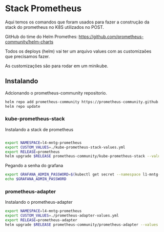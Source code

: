 # Stack Prometheus

Aqui temos os comandos que foram usados para fazer a construção da stack do prometheus no K8S utilizados no POST.

GitHub do time do Helm Promethes: <https://github.com/prometheus-community/helm-charts>

Todos os deploys (helm) vai ter um arquivo values com as customizaões que precisamos fazer.

As customizações são para rodar em um minikube.

## Instalando

Adcionando o prometheus-community repositorio.

```bash
helm repo add prometheus-community https://prometheus-community.github.io/helm-charts
helm repo update
```

### kube-prometheus-stack

Instalando a stack de prometheus

```bash

export NAMESPACE=l4-mntg-prometheus
export CUSTOM_VALUES=./kube-prometheus-stack-values.yml
export RELEASE=prometheus
helm upgrade $RELEASE prometheus-community/kube-prometheus-stack --values $CUSTOM_VALUES  --namespace $NAMESPACE --create-namespace --install
```

Pegando a senha do grafana

```bash
export GRAFANA_ADMIN_PASSWORD=$(kubectl get secret --namespace l1-mntg-grafana $RELEASE-grafana -o jsonpath="{.data.admin-password}" | base64 --decode)
echo $GRAFANA_ADMIN_PASSWORD
```

### prometheus-adapter

Instalando o prometheus-adapter

```bash
export NAMESPACE=l4-mntg-prometheus
export CUSTOM_VALUES=./prometheus-adapter-values.yml
export RELEASE=prometheus-adapter
helm upgrade $RELEASE prometheus-community/prometheus-adapter --values $CUSTOM_VALUES  --namespace $NAMESPACE --create-namespace --install
```
